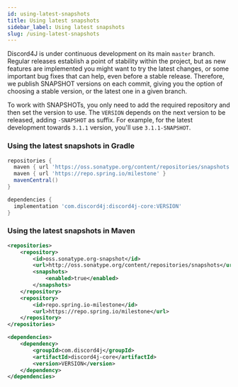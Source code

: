 ```yaml
---
id: using-latest-snapshots
title: Using latest snapshots
sidebar_label: Using latest snapshots
slug: /using-latest-snapshots
---
```



Discord4J is under continuous development on its main `master` branch. Regular releases establish a point of stability within the project, but as new features are implemented you might want to try the latest changes, or some important bug fixes that can help, even before a stable release. Therefore, we publish SNAPSHOT versions on each commit, giving you the option of choosing a stable version, or the latest one in a given branch.

To work with SNAPSHOTs, you only need to add the required repository and then set the version to use. The `VERSION` depends on the next version to be released, adding `-SNAPSHOT` as suffix. For example, for the latest development towards `3.1.1` version, you'll use `3.1.1-SNAPSHOT`.

### Using the latest snapshots in Gradle
```groovy
repositories {
  maven { url 'https://oss.sonatype.org/content/repositories/snapshots' }
  maven { url 'https://repo.spring.io/milestone' }
  mavenCentral()
}

dependencies {
  implementation 'com.discord4j:discord4j-core:VERSION'
}
```

### Using the latest snapshots in Maven
```xml
<repositories>
    <repository>
        <id>oss.sonatype.org-snapshot</id>
        <url>http://oss.sonatype.org/content/repositories/snapshots</url>
        <snapshots>
            <enabled>true</enabled>
        </snapshots>
    </repository>
    <repository>
        <id>repo.spring.io-milestone</id>
        <url>https://repo.spring.io/milestone</url>
    </repository>
</repositories>

<dependencies>
    <dependency>
        <groupId>com.discord4j</groupId>
        <artifactId>discord4j-core</artifactId>
        <version>VERSION</version>
    </dependency>
</dependencies>
```
